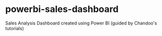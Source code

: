 # powerbi-sales-dashboard
Sales Analysis Dashboard created using Power BI (guided by Chandoo's tutorials)
